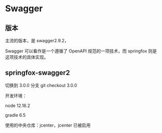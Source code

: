 # Swagger



## 版本

主流的版本，是 swagger2.9.2，

Swagger 可以看作是一个遵循了 OpenAPI 规范的一项技术，而 springfox 则是这项技术的具体实现。



## springfox-swagger2 

切换到 3.0.0 分支 git checkout 3.0.0

开发环境：

node 12.16.2

gradle 6.5

使用的中央仓库：jcenter，jcenter 已被启用



